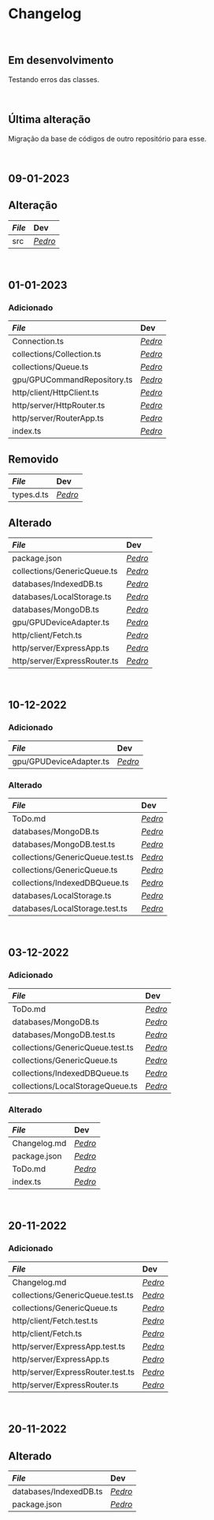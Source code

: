 # Changelog

<br>

## Em desenvolvimento
Testando erros das classes.

<br>

## Última alteração
Migração da base de códigos de outro repositório para esse.

<br>

## 09-01-2023
## Alteração
|_File_ | Dev  |
|:------|:-----|
| src          | [_Pedro_](https://github.com/dr2pedro) |

<br>

## 01-01-2023
### Adicionado
|_File_ | Dev  |
|:------|:-----|
| Connection.ts               | [_Pedro_](https://github.com/dr2pedro) |
| collections/Collection.ts   | [_Pedro_](https://github.com/dr2pedro) |
| collections/Queue.ts        | [_Pedro_](https://github.com/dr2pedro) |
| gpu/GPUCommandRepository.ts | [_Pedro_](https://github.com/dr2pedro) |
| http/client/HttpClient.ts   | [_Pedro_](https://github.com/dr2pedro) |
| http/server/HttpRouter.ts   | [_Pedro_](https://github.com/dr2pedro) |
| http/server/RouterApp.ts    | [_Pedro_](https://github.com/dr2pedro) |
| index.ts                    | [_Pedro_](https://github.com/dr2pedro) |

## Removido
|_File_ | Dev  |
|:------|:-----|
| types.d.ts   | [_Pedro_](https://github.com/dr2pedro) |

## Alterado
|_File_ | Dev  |
|:------|:-----|
| package.json                 | [_Pedro_](https://github.com/dr2pedro) |
| collections/GenericQueue.ts  | [_Pedro_](https://github.com/dr2pedro) |
| databases/IndexedDB.ts       | [_Pedro_](https://github.com/dr2pedro) |
| databases/LocalStorage.ts    | [_Pedro_](https://github.com/dr2pedro) |
| databases/MongoDB.ts         | [_Pedro_](https://github.com/dr2pedro) |
| gpu/GPUDeviceAdapter.ts      | [_Pedro_](https://github.com/dr2pedro) |
| http/client/Fetch.ts         | [_Pedro_](https://github.com/dr2pedro) |
| http/server/ExpressApp.ts    | [_Pedro_](https://github.com/dr2pedro) |
| http/server/ExpressRouter.ts | [_Pedro_](https://github.com/dr2pedro) |


<br>

## 10-12-2022
### Adicionado
|_File_ | Dev  |
|:------|:-----|
| gpu/GPUDeviceAdapter.ts | [_Pedro_](https://github.com/dr2pedro) |

### Alterado
|_File_ | Dev  |
|:------|:-----|
| ToDo.md | [_Pedro_](https://github.com/dr2pedro) |
| databases/MongoDB.ts | [_Pedro_](https://github.com/dr2pedro) |
| databases/MongoDB.test.ts | [_Pedro_](https://github.com/dr2pedro) |
| collections/GenericQueue.test.ts | [_Pedro_](https://github.com/dr2pedro) |
| collections/GenericQueue.ts | [_Pedro_](https://github.com/dr2pedro) |
| collections/IndexedDBQueue.ts | [_Pedro_](https://github.com/dr2pedro) |
| databases/LocalStorage.ts | [_Pedro_](https://gitlab.com/dr2pedro) |
| databases/LocalStorage.test.ts | [_Pedro_](https://gitlab.com/dr2pedro) |


<br>

## 03-12-2022
### Adicionado
|_File_ | Dev  |
|:------|:-----|
| ToDo.md | [_Pedro_](https://github.com/dr2pedro) |
| databases/MongoDB.ts | [_Pedro_](https://github.com/dr2pedro) |
| databases/MongoDB.test.ts | [_Pedro_](https://github.com/dr2pedro) |
| collections/GenericQueue.test.ts | [_Pedro_](https://github.com/dr2pedro) |
| collections/GenericQueue.ts | [_Pedro_](https://github.com/dr2pedro) |
| collections/IndexedDBQueue.ts | [_Pedro_](https://github.com/dr2pedro) |
| collections/LocalStorageQueue.ts | [_Pedro_](https://github.com/dr2pedro) |

### Alterado
|_File_ | Dev  |
|:------|:-----|
| Changelog.md | [_Pedro_](https://github.com/dr2pedro) |
| package.json | [_Pedro_](https://github.com/dr2pedro) |
| ToDo.md      | [_Pedro_](https://github.com/dr2pedro) |
| index.ts     | [_Pedro_](https://github.com/dr2pedro) |

<br>

## 20-11-2022
### Adicionado
|_File_ | Dev  |
|:------|:-----|
| Changelog.md | [_Pedro_](https://github.com/dr2pedro) |
| collections/GenericQueue.test.ts | [_Pedro_](https://github.com/dr2pedro) |
| collections/GenericQueue.ts | [_Pedro_](https://github.com/dr2pedro) |
| http/client/Fetch.test.ts | [_Pedro_](https://github.com/dr2pedro) |
| http/client/Fetch.ts | [_Pedro_](https://github.com/dr2pedro) |
| http/server/ExpressApp.test.ts | [_Pedro_](https://github.com/dr2pedro) |
| http/server/ExpressApp.ts | [_Pedro_](https://github.com/dr2pedro) |
| http/server/ExpressRouter.test.ts | [_Pedro_](https://github.com/dr2pedro) |
| http/server/ExpressRouter.ts | [_Pedro_](https://github.com/dr2pedro) |

<br>

## 20-11-2022
## Alterado

|_File_ | Dev  |
|:------|:-----|
| databases/IndexedDB.ts | [_Pedro_](https://gitlab.com/dr2pedro) |
| package.json | [_Pedro_](https://github.com/dr2pedro) |
